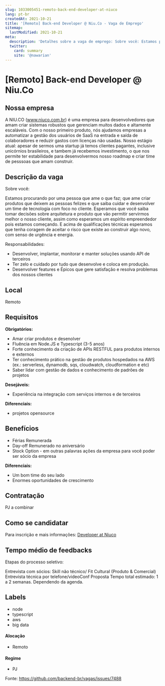 ```yaml
---
slug: 1033005451-remoto-back-end-developer-at-niuco
lang: pt-br
createdAt: 2021-10-21
title: '[Remoto] Back-end Developer @ Niu.Co - Vaga de Emprego'
sitemap:
  lastModified: 2021-10-21
meta:
  description: 'Detalhes sobre a vaga de emprego: Sobre você: Estamos procurando por uma pessoa que ame o que faz; que ame criar produtos que deixem as pessoas felizes e que saiba cuidar e desenvolver um time de tecnologia com foco no cliente. Esperamos que você saiba tomar decisões sobre arquitetura e produto que vão permitir servirmos melhor o nosso cliente, assim como esperamos um espírito empreendedor pois estamos começando. E acima de qualificações técnicas esperamos que tenha coragem de aceitar o risco que existe ao construir algo novo, com senso de urgência e energia. Responsabilidades: - Desenvolver, implantar, monitorar e manter soluções usando API de terceiros - Ter zelo e cuidado por tudo que desenvolve e coloca em produção. - Desenvolver features e Épicos que gere satisfação e resolva problemas dos nossos clientes'
  twitter:
    card: summary
    site: '@nawarian'
---
```


# [Remoto] Back-end Developer @ Niu.Co

<!--
==================================================
Caso a vaga for remoto durante a pandemia informar no texto "Remoto durante o covid"
==================================================
-->
<!-- 
==================================================
POR FAVOR, SÓ POSTE SE A VAGA FOR PARA BACK-END!

Não faça distinção de gênero no título da vaga.

Use: "Back-End Developer" ao invés de 
"Desenvolvedor Back-End" \o/

Exemplo: `[São Paulo] Back-End Developer @ NOME DA EMPRESA`
==================================================
-->
<!--
==================================================
Caso a vaga for remoto durante a pandemia deixar a linha abaixo
==================================================
-->


## Nossa empresa

A NIU.CO (www.niuco.com.br) é uma empresa para desenvolvedores que amam criar sistemas robustos que gerenciam muitos dados e altamente escaláveis. Com o nosso primeiro produto, nós ajudamos empresas a automatizar a gestão dos usuários de SaaS na entrada e saída de colaboradores e reduzir gastos com licenças não usadas. Nosso estágio atual: apesar de sermos uma startup já temos clientes pagantes, inclusive unicórnios brasileiros, e tambem já recebemos investimento, o que nos permite ter estabilidade para desenvolvermos nosso roadmap e criar time de pesssoas que amam construir.

## Descrição da vaga

Sobre você:

Estamos procurando por uma pessoa que ame o que faz; que ame criar produtos que deixem as pessoas felizes e que saiba cuidar e desenvolver um time de tecnologia com foco no cliente. Esperamos que você saiba tomar decisões sobre arquitetura e produto que vão permitir servirmos melhor o nosso cliente, assim como esperamos um espírito empreendedor pois estamos começando. E acima de qualificações técnicas esperamos que tenha coragem de aceitar o risco que existe ao construir algo novo, com senso de urgência e energia.

Responsabilidades:

- Desenvolver, implantar, monitorar e manter soluções usando API de terceiros 
- Ter zelo e cuidado por tudo que desenvolve e coloca em produção. 
- Desenvolver features e Épicos que gere satisfação e resolva problemas dos nossos clientes


## Local

Remoto

## Requisitos

**Obrigatórios:**
- Amar criar produtos e desenolver
- Fluência em Node.JS e Typescript (3-5 anos)
- Forte conhecimento da criação de APIs RESTFUL para produtos internos e externos 
- Ter conhecimento prático na gestão de produtos hospedados na AWS (ex.: serverless, dynamodb, sqs, cloudwatch, cloudformation e etc) 
- Saber lidar com gestão de dados e conhecimento de padrões de projetos


**Desejáveis:**
- Experiência na integração com serviços internos e de terceiros 

**Diferenciais:**
- projetos opensource

## Benefícios

- Férias Remunerada 
- Day-off Remunerado no aniversário 
- Stock Option - em outras palavras ações da empresa para você poder ser sócio da empresa

**Diferenciais:**
- Um bom time do seu lado
- Enormes oportunidades de crescimento

## Contratação

PJ a combinar

## Como se candidatar

Para inscrição e mais informações: [Developer at Niuco](https://niu-co.breezy.hr/p/b8fb6101f5e1-desenvolvedor-back-end-node)

## Tempo médio de feedbacks

Etapas do processo seletivo:

Entrevista com sócios: Skill não técnico/ Fit Cultural (Produto & Comercial)
Entrevista técnica por telefone/videoConf
Proposta
Tempo total estimado: 1 a 2 semanas. Dependendo da agenda.

## Labels
<!-- retire os labels que não fazem sentido à vaga -->
- node
- typescript
- aws
- big data


#### Alocação
- Remoto

#### Regime
- PJ






Fonte: https://github.com/backend-br/vagas/issues/7488